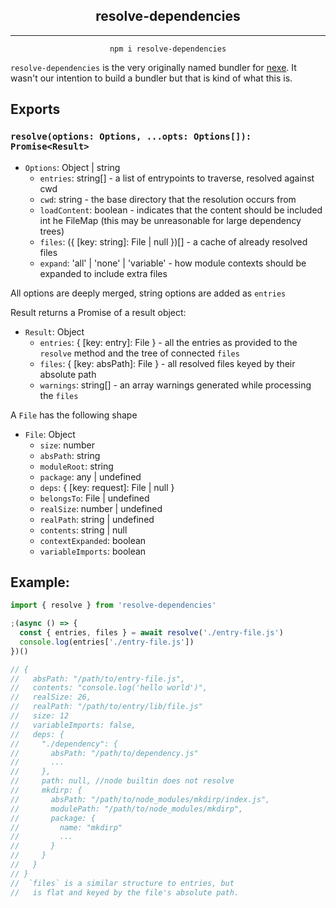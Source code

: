 <h2 align="center">resolve-dependencies</h2>

---

<p align="center"><code>npm i resolve-dependencies</code></p>

`resolve-dependencies` is the very originally named bundler for [nexe](https://github.com/nexe/nexe). It wasn't our intention to build a bundler but that is kind of what this is.

## Exports


### `resolve(options: Options, ...opts: Options[]): Promise<Result>`
  
  - `Options`: Object | string
    - `entries`:  string[]                              - a list of entrypoints to traverse, resolved against cwd
    - `cwd`:      string                                - the base directory that the resolution occurs from
    - `loadContent`: boolean                            - indicates that the content should be included int he FileMap (this may be unreasonable for large dependency trees)
    - `files`: ({ [key: string]: File | null })[]       - a cache of already resolved files
    - `expand`: 'all' | 'none' | 'variable'             - how module contexts should be expanded to include extra files

All options are deeply merged, string options are added as `entries`

Result returns a Promise of a result object:
  - `Result`: Object
    - `entries`: { [key: entry]: File } - all the entries as provided to the `resolve` method and the tree of connected `files`
    - `files`: { [key: absPath]: File } - all resolved files keyed by their absolute path
    - `warnings`: string[] - an array warnings generated while processing the `files`

A `File` has the following shape
  - `File`: Object
    - `size`: number
    - `absPath`: string
    - `moduleRoot`: string
    - `package`: any | undefined
    - `deps`: { [key: request]: File | null }
    - `belongsTo`: File | undefined
    - `realSize`: number | undefined
    - `realPath`: string | undefined
    - `contents`: string | null
    - `contextExpanded`: boolean
    - `variableImports`: boolean


## Example:

```javascript
import { resolve } from 'resolve-dependencies'

;(async () => {
  const { entries, files } = await resolve('./entry-file.js')
  console.log(entries['./entry-file.js'])
})()

// {
//   absPath: "/path/to/entry-file.js",
//   contents: "console.log('hello world')",
//   realSize: 26,
//   realPath: "/path/to/entry/lib/file.js"
//   size: 12
//   variableImports: false,
//   deps: {
//     "./dependency": {
//       absPath: "/path/to/dependency.js"
//       ...
//     },
//     path: null, //node builtin does not resolve
//     mkdirp: {
//       absPath: "/path/to/node_modules/mkdirp/index.js",
//       modulePath: "/path/to/node_modules/mkdirp",
//       package: {
//         name: "mkdirp"
//         ...
//       }
//     }
//   }
// }
//  `files` is a similar structure to entries, but 
//   is flat and keyed by the file's absolute path.
```


